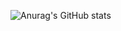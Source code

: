 ![Anurag's GitHub stats](https://github-readme-stats.vercel.app/api?username=maddy8381&show_icons=true&theme=dark)

